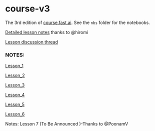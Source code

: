 # course-v3
The 3rd edition of [course.fast.ai](https://course.fast.ai).
See the `nbs` folder for the notebooks.

[Detailed lesson notes](https://github.com/hiromis/notes) thanks to @hiromi

[Lesson discussion thread](https://forums.fast.ai/c/part1-v3)

### NOTES: 
[Lesson_1](https://forums.fast.ai/t/deep-learning-lesson-1-notes/27748)

[Lesson_2](https://forums.fast.ai/t/deep-learning-lesson-2-notes/28772)

[Lesson_3](https://forums.fast.ai/t/deep-learning-lesson-3-notes/29829)

[Lesson_4](https://forums.fast.ai/t/deep-learning-lesson-4-notes/30983)

[Lesson_5](https://forums.fast.ai/t/deep-learning-lesson-5-notes/31298)

[Lesson_6](https://forums.fast.ai/t/deep-learning-lesson-6-notes/33551)

Notes: Lesson 7 (To Be Announced )-Thanks to @PoonamV
